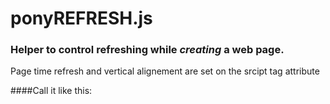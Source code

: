 # ponyREFRESH.js
### Helper to control refreshing while <i>creating</i> a web page.
Page time refresh and vertical alignement are set on the srcipt tag attribute

####Call it like this:
<pre>
<script 
data-seconds=5
data-px=800 
data-scroll=1
data-active=1
src="https://ponyhacks.com/open/cdn/ponyREFRESH.js"> 
// Close the script tag

</pre>
